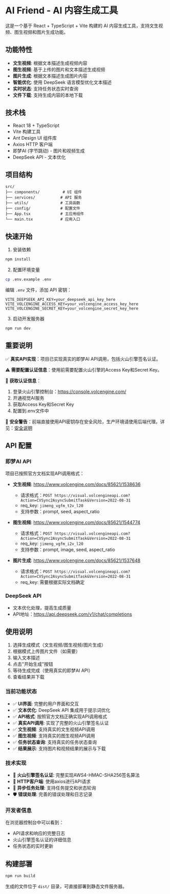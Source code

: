 # AI Friend - AI 内容生成工具

这是一个基于 React + TypeScript + Vite 构建的 AI 内容生成工具，支持文生视频、图生视频和图片生成功能。

## 功能特性

- **文生视频**: 根据文本描述生成视频内容
- **图生视频**: 基于上传的图片和文本描述生成视频
- **图片生成**: 根据文本描述生成图片内容
- **智能优化**: 使用 DeepSeek 语言模型优化文本描述
- **实时状态**: 支持任务状态实时查询
- **文件下载**: 支持生成内容的本地下载

## 技术栈

- React 18 + TypeScript
- Vite 构建工具
- Ant Design UI 组件库
- Axios HTTP 客户端
- 即梦AI (字节跳动) - 图片和视频生成
- DeepSeek API - 文本优化

## 项目结构

```
src/
├── components/          # UI 组件
├── services/           # API 服务
├── utils/              # 工具函数
├── config/             # 配置文件
├── App.tsx             # 主应用组件
└── main.tsx            # 应用入口
```

## 快速开始

1. 安装依赖
```bash
npm install
```

2. 配置环境变量
```bash
cp .env.example .env
```

编辑 `.env` 文件，添加 API 密钥：
```
VITE_DEEPSEEK_API_KEY=your_deepseek_api_key_here
VITE_VOLCENGINE_ACCESS_KEY=your_volcengine_access_key_here
VITE_VOLCENGINE_SECRET_KEY=your_volcengine_secret_key_here
```

3. 启动开发服务器
```bash
npm run dev
```

## 重要说明

✅ **真实API实现**：项目已实现真实的即梦AI API调用，包括火山引擎签名认证。

⚠️ **需要配置认证信息**：使用前需要配置火山引擎的Access Key和Secret Key。

🔐 **获取认证信息**：
1. 登录火山引擎控制台：https://console.volcengine.com/
2. 开通视觉AI服务
3. 获取Access Key和Secret Key
4. 配置到.env文件中

🚨 **安全警告**：前端直接使用API密钥存在安全风险，生产环境请使用后端代理。详见：[安全说明](docs/security-notice.md)

## API 配置

### 即梦AI API
项目已按照官方文档实现API调用格式：

- **文生视频**: https://www.volcengine.com/docs/85621/1538636
  - 请求格式：`POST https://visual.volcengineapi.com?Action=CVSync2AsyncSubmitTask&Version=2022-08-31`
  - req_key: `jimeng_vgfm_t2v_l20`
  - 支持参数：prompt, seed, aspect_ratio

- **图生视频**: https://www.volcengine.com/docs/85621/1544774
  - 请求格式：`POST https://visual.volcengineapi.com?Action=CVSync2AsyncSubmitTask&Version=2022-08-31`
  - req_key: `jimeng_vgfm_i2v_l20`
  - 支持参数：prompt, image, seed, aspect_ratio

- **图片生成**: https://www.volcengine.com/docs/85621/1537648
  - 请求格式：`POST https://visual.volcengineapi.com?Action=CVSync2AsyncSubmitTask&Version=2022-08-31`
  - req_key: 需要根据实际文档确定

### DeepSeek API
- 文本优化处理，提高生成质量
- API地址：https://api.deepseek.com/v1/chat/completions

## 使用说明

1. 选择生成模式（文生视频/图生视频/图片生成）
2. 根据模式上传图片文件（如需要）
3. 输入文本描述
4. 点击"开始生成"按钮
5. 等待生成完成（使用真实的即梦AI API）
6. 查看结果并下载

### 当前功能状态
- ✅ **UI界面**: 完整的用户界面和交互
- ✅ **文本优化**: DeepSeek API 集成用于提示词优化
- ✅ **API格式**: 按照官方文档正确实现API调用格式
- ✅ **真实API调用**: 实现了完整的火山引擎签名认证
- ✅ **文生视频**: 支持真实的文生视频API调用
- ✅ **图生视频**: 支持真实的图生视频API调用
- ✅ **任务状态查询**: 支持真实的任务状态查询
- ✅ **结果展示**: 支持图片和视频结果的展示与下载

### 技术实现
- 🔐 **火山引擎签名认证**: 完整实现AWS4-HMAC-SHA256签名算法
- 📡 **HTTP客户端**: 使用axios进行API请求
- 🔄 **异步任务处理**: 支持任务提交和状态轮询
- 🛡️ **错误处理**: 完善的错误处理和日志记录

### 开发者信息
在浏览器控制台中可以看到：
- API请求和响应的完整日志
- 火山引擎签名认证的详细信息
- 任务状态的实时更新

## 构建部署

```bash
npm run build
```

生成的文件位于 `dist/` 目录，可直接部署到静态文件服务器。
